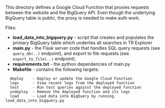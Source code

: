 This directory defines a Google Cloud Function that proxies requests between the website and the BigQuery API. Even though the underlying BigQuery table is public, the proxy is needed to make auth work. 

Files:

- **load_data_into_bigquery.py** - script that creates and populates the primary BigQuery table which underlies all searches in TR Explorer
- **main.py** - the Flask server code that handles SQL query requests (see `query_db(..)` endpoint), and export to file requests (see `export_to_file(..)` endpoint).
- **requirements.txt** - the python dependencies of main.py
- **Makefile** - contains the following targets:
```
  deploy    - Deploy or update the Google Cloud Function
  logs      - View recent logs from the deployed function
  test      - Run test queries against the deployed function
  undeploy  - Remove the deployed function and its logs
  load      - Load data into BigQuery by running load_data_into_bigquery.py
```
